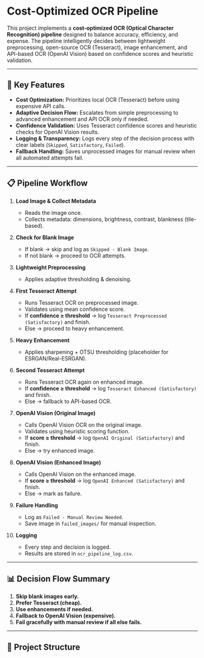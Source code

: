 # Cost-Optimized OCR Pipeline

This project implements a **cost-optimized OCR (Optical Character Recognition) pipeline** designed to balance accuracy, efficiency, and expense. The pipeline intelligently decides between lightweight preprocessing, open-source OCR (Tesseract), image enhancement, and API-based OCR (OpenAI Vision) based on confidence scores and heuristic validation.

---

## 🚀 Key Features
- **Cost Optimization:** Prioritizes local OCR (Tesseract) before using expensive API calls.  
- **Adaptive Decision Flow:** Escalates from simple preprocessing to advanced enhancement and API OCR only if needed.  
- **Confidence Validation:** Uses Tesseract confidence scores and heuristic checks for OpenAI Vision results.  
- **Logging & Transparency:** Logs every step of the decision process with clear labels (`Skipped`, `Satisfactory`, `Failed`).  
- **Fallback Handling:** Saves unprocessed images for manual review when all automated attempts fail.  

---

## 📋 Pipeline Workflow

1. **Load Image & Collect Metadata**  
   - Reads the image once.  
   - Collects metadata: dimensions, brightness, contrast, blankness (tile-based).  

2. **Check for Blank Image**  
   - If blank → skip and log as `Skipped - Blank Image`.  
   - If not blank → proceed to OCR attempts.  

3. **Lightweight Preprocessing**  
   - Applies adaptive thresholding & denoising.  

4. **First Tesseract Attempt**  
   - Runs Tesseract OCR on preprocessed image.  
   - Validates using mean confidence score.  
   - If **confidence ≥ threshold** → log `Tesseract Preprocessed (Satisfactory)` and finish.  
   - Else → proceed to heavy enhancement.  

5. **Heavy Enhancement**  
   - Applies sharpening + OTSU thresholding (placeholder for ESRGAN/Real-ESRGAN).  

6. **Second Tesseract Attempt**  
   - Runs Tesseract OCR again on enhanced image.  
   - If **confidence ≥ threshold** → log `Tesseract Enhanced (Satisfactory)` and finish.  
   - Else → fallback to API-based OCR.  

7. **OpenAI Vision (Original Image)**  
   - Calls OpenAI Vision OCR on the original image.  
   - Validates using heuristic scoring function.  
   - If **score ≥ threshold** → log `OpenAI Original (Satisfactory)` and finish.  
   - Else → try enhanced image.  

8. **OpenAI Vision (Enhanced Image)**  
   - Calls OpenAI Vision on the enhanced image.  
   - If **score ≥ threshold** → log `OpenAI Enhanced (Satisfactory)` and finish.  
   - Else → mark as failure.  

9. **Failure Handling**  
   - Log as `Failed - Manual Review Needed`.  
   - Save image in `failed_images/` for manual inspection.  

10. **Logging**  
    - Every step and decision is logged.  
    - Results are stored in `ocr_pipeline_log.csv`.  

---

## 📊 Decision Flow Summary
1. **Skip blank images early.**  
2. **Prefer Tesseract (cheap).**  
3. **Use enhancements if needed.**  
4. **Fallback to OpenAI Vision (expensive).**  
5. **Fail gracefully with manual review if all else fails.**  

---

## 📂 Project Structure
